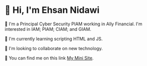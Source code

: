<!DOCTYPE html>
<html>
<head>


<h1>👋 Hi, I'm Ehsan Nidawi</h1>

<p>👀 I'm a Principal Cyber Security PIAM working in Ally Financial. I'm interested in IAM; PIAM; CIAM; and GIAM.</p>

<p>🌱 I'm currently learning scripting HTML and JS.</p>

<p>💞️ I'm looking to collaborate on new technology.</p>

<p>🔎 You can find me on this link <a href="https://taplink.cc/ehsidawi">My Mini Site</a>.</p>

  

